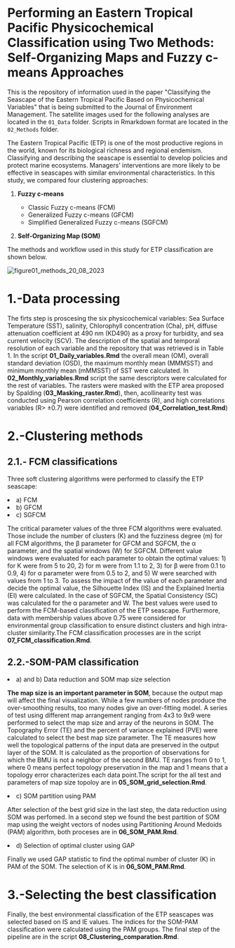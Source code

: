 # Performing an Eastern Tropical Pacific Physicochemical Classification using Two Methods: Self-Organizing Maps and Fuzzy c-means Approaches  

This is the repository of information used in the paper "Classifying the Seascape of the Eastern Tropical Pacific Based on Physicochemical Variables" that is being submitted to the Journal of Environment Management. The satellite images used for the following analyses are located in the `01_Data` folder. Scripts in Rmarkdown format are located in the `02_Methods` folder.

The Eastern Tropical Pacific (ETP) is one of the most productive regions in the world, known for its biological richness and regional endemism. Classifying and describing the seascape is essential to develop policies and protect marine ecosystems. Managers’ interventions are more likely to be effective in seascapes with similar environmental characteristics. In this study, we compared four clustering approaches:

1. **Fuzzy c-means**
    - Classic Fuzzy c-means (FCM)
    - Generalized Fuzzy c-means (GFCM)
    - Simplified Generalized Fuzzy c-means (SGFCM)
    
2. **Self-Organizing Map (SOM)**

The methods and workflow used in this study for ETP classification are shown below.

![figure01_methods_20_08_2023](https://github.com/EBDuran/SOM_and_FCM_ETP_classification/assets/113937473/3ff85ed5-b6d4-402a-975a-26a9fe68e0f3)

# 1.-Data processing
The firts step is proscesing the six
physicochemical variables: Sea Surface Temperature (SST), salinity, Chlorophyll concentration (Cha), pH, diffuse attenuation coefficient at 490 nm (KD490) as a proxy for turbidity, and sea current velocity (SCV). The description of the spatial and temporal resolution of each variable and the repository
that was retrieved is in Table 1. In the script **01_Daily_variables.Rmd** the overall mean (OM), overall standard deviation (OSD), the maximum monthly mean (MMMSST) and minimum monthly mean (mMMSST) of SST were calculated.  In **02_Monthly_variables.Rmd** script the same descriptors were calculated for the rest of variables. The rasters were masked with the ETP area  proposed by Spalding (**03_Masking_raster.Rmd**), then, acollinearity test was conducted using Pearson correlation coefficients (R), and high correlations variables (R> ±0.7) were identified and removed  (**04_Correlation_test.Rmd**)

# 2.-Clustering methods 
## 2.1.- FCM classifications 
Three soft clustering algorithms were performed to classify the ETP seascape:
<li>a) FCM</li>
<li>b) GFCM</li>
<li>c) SGFCM</li>

The critical parameter values of the three FCM algorithms were evaluated. Those include the number of clusters (K) and the fuzziness degree (m) for all FCM algorithms, the β parameter for GFCM and SGFCM, the α parameter, and the spatial windows (W) for SGFCM. Different value windows were evaluated for each parameter to obtain the optimal values: 1) for K were from 5 to 20, 2) for m were from 1.1 to 2, 3) for β were from 0.1 to 0.9, 4) for α parameter were from 0.5 to 2, and 5) W were searched with values from 1 to 3. To assess the impact of the value of each parameter and decide the optimal value, the Silhouette Index (IS) and the Explained Inertia (EI) were calculated. In the case of SGFCM, the Spatial Consistency (SC) was calculated for the α parameter and W. The best values were used to perform the FCM-based classification of the ETP seascape. Furthermore, data with membership values above 0.75 were considered for environmental group classification to ensure distinct clusters and high intra-cluster similarity.The FCM classification processes are in the script **07_FCM_classification.Rmd**.

## 2.2.-SOM-PAM classification

<li> a) and b) Data reduction and  SOM map size selection </li>

**The map size is an important parameter in SOM**, because the output map will affect the final visualization. While a few numbers of nodes produce the over-smoothing results, too many nodes give an over-fitting model. A series of test using different map arrangement ranging from 4x3 to 9x9 were performed to select the map size and array of the neurons in SOM. 
The Topography Error (TE) and the percent of variance explained (PVE) were calculated to select the best map size parameter. The TE measures how well the topological patterns of the input data are preserved in the output layer of the SOM. It is calculated as the proportion of observations for which the BMU is not a neighbor of the second BMU. TE ranges from 0 to 1, where 0 means perfect topology preservation in the map and 1 means that a topology error characterizes each data point.The script for the all test and parameters of map size topoloy  are in **05_SOM_grid_selection.Rmd**.

<li> c) SOM partition using PAM </li>

After selection of the best grid size in the last step, the data reduction using SOM was perfomed. In a second step we found the best partition of SOM map using the weight vectors of nodes using Partitioning Around Medoids (PAM) algorithm, both proceses are in **06_SOM_PAM.Rmd**.

<li> d) Selection of optimal cluster using GAP </li>

Finally we used GAP statistic to find the optimal number
of  cluster (K) in PAM of the SOM. The selection of K is in **06_SOM_PAM.Rmd**.

# 3.-Selecting the best classification
Finally, the best environmental classification of the ETP seascapes was selected based on IS and IE values. The indices for the SOM-PAM classification were calculated using the PAM groups. The final step of the pipeline are in the script **08_Clustering_comparation.Rmd**.
